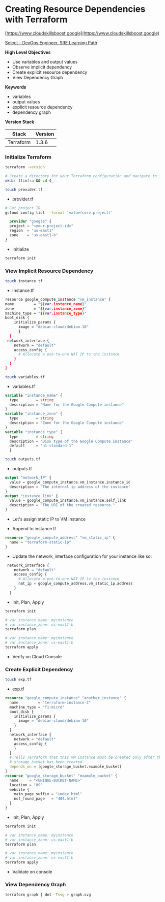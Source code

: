 # Creating Resource Dependencies with Terraform

[https://www.cloudskillsboost.google](https://www.cloudskillsboost.google)

[Select - DevOps Engineer, SRE Learning Path](https://www.cloudskillsboost.google/paths)

**High Level Objectives**

- Use variables and output values
- Observe implicit dependency
- Create explicit resource dependency
- View Dependency Graph

**Keywords**

- variables
- output values
- explicit resource dependency
- dependency graph

**Version Stack**

| Stack     | Version |
|-----------|---------|
| Terraform | 1.3.6   |




### Initialize Terraform

```bash
terraform -version

# Create a directory for your Terraform configuration and navigate to it by running the following command:
mkdir tfinfra && cd $_

touch provider.tf
```

- provider.tf

```bash
# Get project ID
gcloud config list --format 'value(core.project)'
```

```terraform
  provider "google" {
  project = "<your-project-id>"
  region  = "us-east1"
  zone    = "us-east1-b"
}
```

- Initialize

```bash
terraform init
```

### View Implicit Resource Dependency

```bash
touch instance.tf
```

- instance.tf

```bash
resource google_compute_instance "vm_instance" {
name         = "${var.instance_name}"
zone         = "${var.instance_zone}"
machine_type = "${var.instance_type}"
boot_disk {
    initialize_params {
      image = "debian-cloud/debian-10"
      }
  }
 network_interface {
    network = "default"
    access_config {
      # Allocate a one-to-one NAT IP to the instance
    }
  }
}
```

```bash
touch variables.tf
```

- variables.tf
```terraform
variable "instance_name" {
  type        = string
  description = "Name for the Google Compute instance"
}
variable "instance_zone" {
  type        = string
  description = "Zone for the Google Compute instance"
}
variable "instance_type" {
  type        = string
  description = "Disk type of the Google Compute instance"
  default     = "n1-standard-1"
  }
```

```bash
touch outputs.tf
```

- outputs.tf

```terraform
output "network_IP" {
  value = google_compute_instance.vm_instance.instance_id
  description = "The internal ip address of the instance"
}
output "instance_link" {
  value = google_compute_instance.vm_instance.self_link
  description = "The URI of the created resource."
}
```

- Let's assign static IP to VM instance

- Append to instance.tf
```terraform
resource "google_compute_address" "vm_static_ip" {
  name = "terraform-static-ip"
}
```
- Update the network_interface configuration for your instance like so:

```terraform
 network_interface {
    network = "default"
    access_config {
      # Allocate a one-to-one NAT IP to the instance
      nat_ip = google_compute_address.vm_static_ip.address
    }
  }
```

- Init, Plan, Apply

```bash
terraform init

# var.instance_name: myinstance
# var.instance_zone: us-east1-b
terraform plan

# var.instance_name: myinstance
# var.instance_zone: us-east1-b
terraform apply
```

- Verify on Cloud Console

### Create Explicit Dependency

```bash
touch exp.tf
```

- exp.tf

```terraform
resource "google_compute_instance" "another_instance" {
  name         = "terraform-instance-2"
  machine_type = "f1-micro"
  boot_disk {
    initialize_params {
      image = "debian-cloud/debian-10"
    }
  }
  network_interface {
    network = "default"
    access_config {
    }
  }
  # Tells Terraform that this VM instance must be created only after the
  # storage bucket has been created.
  depends_on = [google_storage_bucket.example_bucket]
}
resource "google_storage_bucket" "example_bucket" {
  name     = "<UNIQUE-BUCKET-NAME>"
  location = "US"
  website {
    main_page_suffix = "index.html"
    not_found_page   = "404.html"
  }
}
```


- Init, Plan, Apply

```bash
terraform init

# var.instance_name: myinstance
# var.instance_zone: us-east1-b
terraform plan

# var.instance_name: myinstance
# var.instance_zone: us-east1-b
terraform apply
```

- Validate on console


### View Dependency Graph

```bash
terraform graph | dot -Tsvg > graph.svg
```

